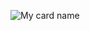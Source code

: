 ![My card name](https://cardivo.vercel.app/api?name=Alpha%20X&description=Hi,%20I%27m%20a%20%20%20simple%20developer&image=https://avatars.githubusercontent.com/u/94374721?s=96&v=4&backgroundColor=%23ecf0f1&github=I-am-ALPHA&pattern=leaf&colorPattern=%23eaeaea)
</p>
